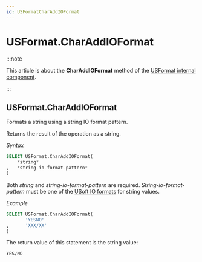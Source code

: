 ```yaml
---
id: USFormatCharAddIOFormat
---
```


# USFormat.CharAddIOFormat




:::note

This article is about the **CharAddIOFormat** method of the [USFormat internal component](/docs/Extensions/USFormat_internal_component).

:::

## **USFormat.CharAddIOFormat**

Formats a string using a string IO format pattern.

Returns the result of the operation as a string.

*Syntax*

```sql
SELECT USFormat.CharAddIOFormat(
    *string*
,   *string-io-format-pattern*
)
```

Both *string* and *string-io-format-pattern* are required. *String-io-format-pattern* must be one of the [USoft IO formats](/docs/Modeller_and_Rules_Engine/Domains/IO_formats.md) for string values.

*Example*

```sql
SELECT USFormat.CharAddIOFormat(
       'YESNO'
,      'XXX/XX'
)
```

The return value of this statement is the string value:

```
YES/NO
```

 